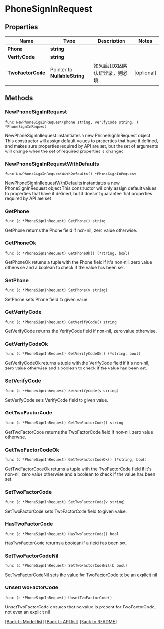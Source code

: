 # PhoneSignInRequest

## Properties

Name | Type | Description | Notes
------------ | ------------- | ------------- | -------------
**Phone** | **string** |  | 
**VerifyCode** | **string** |  | 
**TwoFactorCode** | Pointer to **NullableString** | 如果启用双因素认证登录，则必填 | [optional] 

## Methods

### NewPhoneSignInRequest

`func NewPhoneSignInRequest(phone string, verifyCode string, ) *PhoneSignInRequest`

NewPhoneSignInRequest instantiates a new PhoneSignInRequest object
This constructor will assign default values to properties that have it defined,
and makes sure properties required by API are set, but the set of arguments
will change when the set of required properties is changed

### NewPhoneSignInRequestWithDefaults

`func NewPhoneSignInRequestWithDefaults() *PhoneSignInRequest`

NewPhoneSignInRequestWithDefaults instantiates a new PhoneSignInRequest object
This constructor will only assign default values to properties that have it defined,
but it doesn't guarantee that properties required by API are set

### GetPhone

`func (o *PhoneSignInRequest) GetPhone() string`

GetPhone returns the Phone field if non-nil, zero value otherwise.

### GetPhoneOk

`func (o *PhoneSignInRequest) GetPhoneOk() (*string, bool)`

GetPhoneOk returns a tuple with the Phone field if it's non-nil, zero value otherwise
and a boolean to check if the value has been set.

### SetPhone

`func (o *PhoneSignInRequest) SetPhone(v string)`

SetPhone sets Phone field to given value.


### GetVerifyCode

`func (o *PhoneSignInRequest) GetVerifyCode() string`

GetVerifyCode returns the VerifyCode field if non-nil, zero value otherwise.

### GetVerifyCodeOk

`func (o *PhoneSignInRequest) GetVerifyCodeOk() (*string, bool)`

GetVerifyCodeOk returns a tuple with the VerifyCode field if it's non-nil, zero value otherwise
and a boolean to check if the value has been set.

### SetVerifyCode

`func (o *PhoneSignInRequest) SetVerifyCode(v string)`

SetVerifyCode sets VerifyCode field to given value.


### GetTwoFactorCode

`func (o *PhoneSignInRequest) GetTwoFactorCode() string`

GetTwoFactorCode returns the TwoFactorCode field if non-nil, zero value otherwise.

### GetTwoFactorCodeOk

`func (o *PhoneSignInRequest) GetTwoFactorCodeOk() (*string, bool)`

GetTwoFactorCodeOk returns a tuple with the TwoFactorCode field if it's non-nil, zero value otherwise
and a boolean to check if the value has been set.

### SetTwoFactorCode

`func (o *PhoneSignInRequest) SetTwoFactorCode(v string)`

SetTwoFactorCode sets TwoFactorCode field to given value.

### HasTwoFactorCode

`func (o *PhoneSignInRequest) HasTwoFactorCode() bool`

HasTwoFactorCode returns a boolean if a field has been set.

### SetTwoFactorCodeNil

`func (o *PhoneSignInRequest) SetTwoFactorCodeNil(b bool)`

 SetTwoFactorCodeNil sets the value for TwoFactorCode to be an explicit nil

### UnsetTwoFactorCode
`func (o *PhoneSignInRequest) UnsetTwoFactorCode()`

UnsetTwoFactorCode ensures that no value is present for TwoFactorCode, not even an explicit nil

[[Back to Model list]](../README.md#documentation-for-models) [[Back to API list]](../README.md#documentation-for-api-endpoints) [[Back to README]](../README.md)



